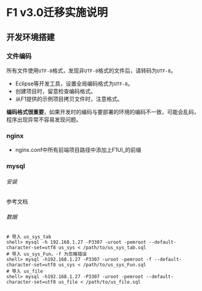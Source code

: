# F1 v3.0迁移实施说明

## 开发环境搭建

### 文件编码

所有文件使用`UTF-8`格式，发现非`UTF-8`格式的文件后，请转码为`UTF-8`。

- Eclipse等开发工具，设置全局编码格式为`UTF-8`。
- 创建项目时，留意检查编码格式。
- 从F1提供的示例项目拷贝文件时，注意格式。

**编码格式很重要**，如果开发时的编码与要部署的环境的编码不一致，可能会乱码，程序出现异常不容易发现问题。

### nginx

- nginx.conf中所有前端项目路径中添加上F1UI_的前缀

### mysql

###### 安装

参考文档

###### 数据

```shell
# 导入 us_sys_tab
shell> mysql -h 192.168.1.27 -P3307 -uroot -pemroot --default-character-set=utf8 us_sys < /path/to/us_sys_tab.sql
# 导入 us_sys_Fun，-f 为忽略错误
shell> mysql -h192.168.1.27 -P3307 -uroot -pemroot -f --default-character-set=utf8 us_sys < /path/to/us_sys_Fun.sql
# 导入 us_file
shell> mysql -h192.168.1.27 -P3307 -uroot -pemroot --default-character-set=utf8 us_file < /path/to/us_file.sql

```

